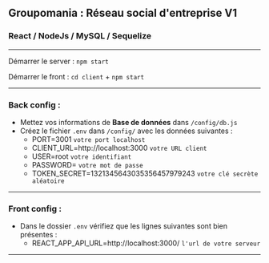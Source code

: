## Groupomania : Réseau social d'entreprise V1
### React / NodeJs / MySQL / Sequelize
_____________________________

Démarrer le server : `npm start`

Démarrer le front : `cd client` + `npm start`

_____________________________

### Back config :

* Mettez vos informations de **Base de données** dans `/config/db.js`
* Créez le fichier `.env` dans `/config/` avec les données suivantes :
   - PORT=3001 `votre port localhost`
   - CLIENT_URL=http://localhost:3000 `votre URL client`
   - USER=root `votre identifiant`
   - PASSWORD= `votre mot de passe`
   - TOKEN_SECRET=1321345643035356457979243 `votre clé secrète aléatoire`
_________________________

### Front config : 

* Dans le dossier `.env` vérifiez que les lignes suivantes sont bien présentes :
   - REACT_APP_API_URL=http://localhost:3000/ `l'url de votre serveur`
_____________________________
